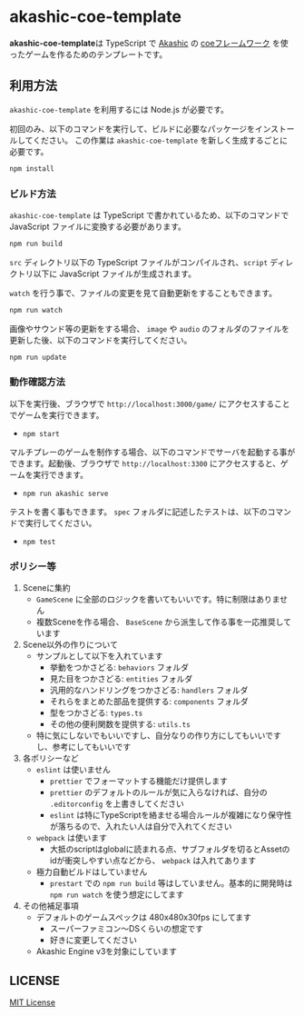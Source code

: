 # akashic-coe-template

**akashic-coe-template**は TypeScript で [Akashic](https://akashic-games.github.io/) の [coeフレームワーク](https://github.com/akashic-games/coe) を使ったゲームを作るためのテンプレートです。

## 利用方法

`akashic-coe-template` を利用するには Node.js が必要です。

初回のみ、以下のコマンドを実行して、ビルドに必要なパッケージをインストールしてください。
この作業は `akashic-coe-template` を新しく生成するごとに必要です。

```sh
npm install
```

### ビルド方法

`akashic-coe-template` は TypeScript で書かれているため、以下のコマンドで JavaScript ファイルに変換する必要があります。

```sh
npm run build
```

`src` ディレクトリ以下の TypeScript ファイルがコンパイルされ、`script` ディレクトリ以下に JavaScript ファイルが生成されます。

`watch` を行う事で、ファイルの変更を見て自動更新をすることもできます。

```sh
npm run watch
```

画像やサウンド等の更新をする場合、 `image` や `audio` のフォルダのファイルを更新した後、以下のコマンドを実行してください。

```sh
npm run update
```

### 動作確認方法

以下を実行後、ブラウザで `http://localhost:3000/game/` にアクセスすることでゲームを実行できます。

- `npm start`

マルチプレーのゲームを制作する場合、以下のコマンドでサーバを起動する事ができます。起動後、ブラウザで `http://localhost:3300` にアクセスすると、ゲームを実行できます。

- `npm run akashic serve`

テストを書く事もできます。 `spec` フォルダに記述したテストは、以下のコマンドで実行してください。

- `npm test`

### ポリシー等

1. Sceneに集約
	- `GameScene` に全部のロジックを書いてもいいです。特に制限はありません
	- 複数Sceneを作る場合、 `BaseScene` から派生して作る事を一応推奨しています
2. Scene以外の作りについて
	- サンプルとして以下を入れています
		- 挙動をつかさどる: `behaviors` フォルダ
		- 見た目をつかさどる: `entities` フォルダ
		- 汎用的なハンドリングをつかさどる: `handlers` フォルダ
		- それらをまとめた部品を提供する: `components` フォルダ
		- 型をつかさどる: `types.ts`
		- その他の便利関数を提供する: `utils.ts`
	- 特に気にしないでもいいですし、自分なりの作り方にしてもいいですし、参考にしてもいいです
3. 各ポリシーなど
	- `eslint` は使いません
		- `prettier` でフォーマットする機能だけ提供します
		- `prettier` のデフォルトのルールが気に入らなければ、自分の `.editorconfig` を上書きしてください
		- `eslint` は特にTypeScriptを絡ませる場合ルールが複雑になり保守性が落ちるので、入れたい人は自分で入れてください
	- `webpack` は使います
		- 大抵のscriptはglobalに読まれる点、サブフォルダを切るとAssetのidが衝突しやすい点などから、 `webpack` は入れてあります
	- 極力自動ビルドはしていません
		- `prestart` での `npm run build` 等はしていません。基本的に開発時は `npm run watch` を使う想定にしてます
4. その他補足事項
	- デフォルトのゲームスペックは 480x480x30fps にしてます
		- スーパーファミコン～DSくらいの想定です
		- 好きに変更してください
	- Akashic Engine v3を対象にしています

## LICENSE

[MIT License](./LICENSE)
